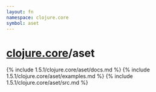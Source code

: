 ```yaml
---
layout: fn
namespace: clojure.core
symbol: aset
---
```


# [clojure.core](../)/aset

{% include 1.5.1/clojure.core/aset/docs.md %}
{% include 1.5.1/clojure.core/aset/examples.md %}
{% include 1.5.1/clojure.core/aset/src.md %}

